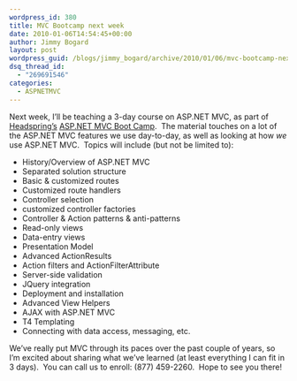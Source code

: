 ```yaml
---
wordpress_id: 380
title: MVC Bootcamp next week
date: 2010-01-06T14:54:45+00:00
author: Jimmy Bogard
layout: post
wordpress_guid: /blogs/jimmy_bogard/archive/2010/01/06/mvc-bootcamp-next-week.aspx
dsq_thread_id:
  - "269691546"
categories:
  - ASPNETMVC
---
```

Next week, I’ll be teaching a 3-day course on ASP.NET MVC, as part of [Headspring’s](http://www.headspring.com)&#160;[ASP.NET MVC Boot Camp](http://www.headspringsystems.com/services/agile-training/mvc-training/).&#160; The material touches on a lot of the ASP.NET MVC features we use day-to-day, as well as looking at how _we_ use ASP.NET MVC.&#160; Topics will include (but not be limited to):

  * History/Overview of ASP.NET MVC 
  * Separated solution structure 
  * Basic & customized routes 
  * Customized route handlers 
  * Controller selection 
  * customized controller factories 
  * Controller & Action patterns & anti-patterns 
  * Read-only views 
  * Data-entry views 
  * Presentation Model 
  * Advanced ActionResults 
  * Action filters and ActionFilterAttribute 
  * Server-side validation 
  * JQuery integration 
  * Deployment and installation 
  * Advanced View Helpers 
  * AJAX with ASP.NET MVC 
  * T4 Templating 
  * Connecting with data access, messaging, etc. 

We’ve really put MVC through its paces over the past couple of years, so I’m excited about sharing what we’ve learned (at least everything I can fit in 3 days).&#160; You can call us to enroll: (877) 459-2260.&#160; Hope to see you there!